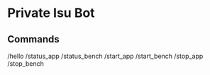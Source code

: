 # Private Isu Bot

## Commands

/hello
/status_app
/status_bench
/start_app
/start_bench
/stop_app
/stop_bench
